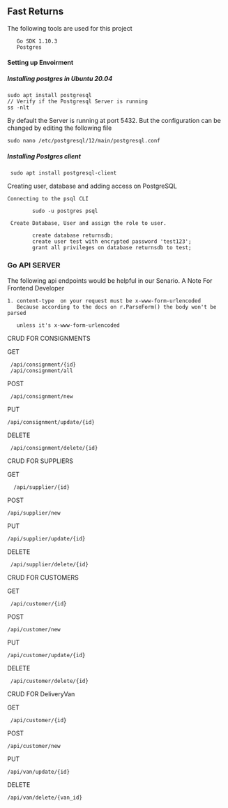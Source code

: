 ## Fast Returns

The following tools are used for this project

       Go SDK 1.10.3
       Postgres
       
 #### Setting up Envoirment
 
##### Installing postgres in Ubuntu 20.04
    
    sudo apt install postgresql
    // Verify if the Postgresql Server is running 
    ss -nlt
 By default the Server is running at port 5432. But the configuration 
 can be changed by editing the following file
    
    sudo nano /etc/postgresql/12/main/postgresql.conf

##### Installing Postgres client 
 
     sudo apt install postgresql-client

   
   Creating user, database and adding access on PostgreSQL

    Connecting to the psql CLI 

            sudo -u postgres psql
 
     Create Database, User and assign the role to user.
    
            create database returnsdb;
            create user test with encrypted password 'test123';
            grant all privileges on database returnsdb to test;





### Go API SERVER

The following api endpoints would be helpful in our Senario. A Note For Frontend Developer
 
    1. content-type  on your request must be x-www-form-urlencoded
       Because according to the docs on r.ParseForm() the body won't be parsed 
       
       unless it's x-www-form-urlencoded
    
 
CRUD FOR CONSIGNMENTS
 
 GET
     
     /api/consignment/{id}
     /api/consignment/all
 
 POST
    
     
     /api/consignment/new
 
 PUT 
 
    /api/consignment/update/{id}
 
 DELETE 
    
     /api/consignment/delete/{id}
     
CRUD FOR SUPPLIERS
 
 GET
     
      /api/supplier/{id}
 
 POST
    
    /api/supplier/new
 
 PUT 
 
    /api/supplier/update/{id}
 
 DELETE 
    
     /api/supplier/delete/{id}

CRUD FOR CUSTOMERS
 
 GET
     
     /api/customer/{id}
 
 POST
    
    /api/customer/new
 
 PUT 
 
    /api/customer/update/{id}
 
 DELETE 
    
     /api/customer/delete/{id}

CRUD FOR DeliveryVan
 
 GET
     
     /api/customer/{id}
 
 POST
    
    /api/customer/new
 
 PUT 
 
    /api/van/update/{id}
 
 DELETE 
    
    /api/van/delete/{van_id}
